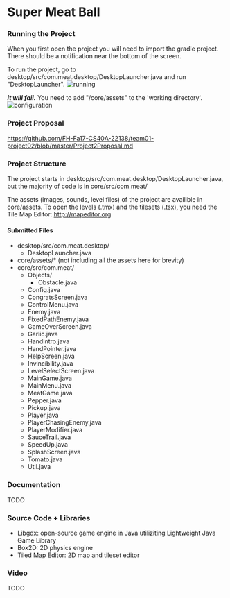 # Super Meat Ball
### Running the Project
When you first open the project you will need to import the gradle project. There should be a notification near the bottom of the screen.

To run the project, go to desktop/src/com.meat.desktop/DesktopLauncher.java and run "DesktopLauncher". 
![running](https://i.imgur.com/rxi5gN2.png)

***It will fail.*** You need to add "/core/assets" to the 'working directory'.
![configuration](https://i.imgur.com/5LhWqrb.png)

### Project Proposal
https://github.com/FH-Fa17-CS40A-22138/team01-project02/blob/master/Project2Proposal.md

### Project Structure
The project starts in desktop/src/com.meat.desktop/DesktopLauncher.java, but the majority of code is in core/src/com.meat/

The assets (images, sounds, level files) of the project are availible in core/assets. To open the levels (.tmx) and the tilesets (.tsx), you need the Tile Map Editor: http://mapeditor.org

#### Submitted Files
- desktop/src/com.meat.desktop/
  - DesktopLauncher.java
- core/assets/* (not including all the assets here for brevity)
- core/src/com.meat/
  - Objects/
    - Obstacle.java
  - Config.java
  - CongratsScreen.java
  - ControlMenu.java
  - Enemy.java
  - FixedPathEnemy.java
  - GameOverScreen.java
  - Garlic.java
  - HandIntro.java
  - HandPointer.java
  - HelpScreen.java
  - Invincibility.java
  - LevelSelectScreen.java
  - MainGame.java
  - MainMenu.java
  - MeatGame.java
  - Pepper.java
  - Pickup.java
  - Player.java
  - PlayerChasingEnemy.java
  - PlayerModifier.java
  - SauceTrail.java
  - SpeedUp.java
  - SplashScreen.java
  - Tomato.java
  - Util.java


### Documentation
TODO

### Source Code + Libraries
- Libgdx: open-source game engine in Java utiliziting Lightweight Java Game Library
- Box2D: 2D physics engine
- Tiled Map Editor: 2D map and tileset editor

### Video
TODO
